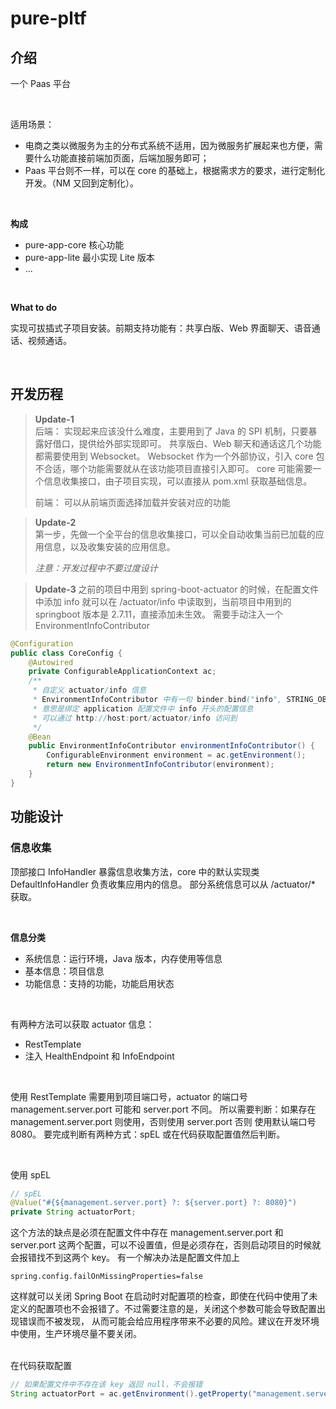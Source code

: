# pure-pltf

## 介绍
一个 Paas 平台

<br>

适用场景：
* 电商之类以微服务为主的分布式系统不适用，因为微服务扩展起来也方便，需要什么功能直接前端加页面，后端加服务即可；
* Paas 平台则不一样，可以在 core 的基础上，根据需求方的要求，进行定制化开发。（NM 又回到定制化）。

<br>

**构成**
- pure-app-core 核心功能
- pure-app-lite 最小实现 Lite 版本
- ...

<br>

**What to do**

实现可拔插式子项目安装。前期支持功能有：共享白版、Web 界面聊天、语音通话、视频通话。

<br>

## 开发历程
> **Update-1**
> <br>
> 后端：
> 实现起来应该没什么难度，主要用到了 Java 的 SPI 机制，只要暴露好借口，提供给外部实现即可。
> 共享版白、Web 聊天和通话这几个功能都需要使用到 Websocket。 Websocket 作为一个外部协议，引入 core 包不合适，哪个功能需要就从在该功能项目直接引入即可。
> core 可能需要一个信息收集接口，由子项目实现，可以直接从 pom.xml 获取基础信息。
> 
> 前端：
> 可以从前端页面选择加载并安装对应的功能


> **Update-2**
> <br>
> 第一步，先做一个全平台的信息收集接口，可以全自动收集当前已加载的应用信息，以及收集安装的应用信息。
> 
> *注意：开发过程中不要过度设计*

> **Update-3**
> 之前的项目中用到 spring-boot-actuator 的时候，在配置文件中添加 info 就可以在 /actuator/info 中读取到，当前项目中用到的 springboot 版本是 2.7.11，直接添加未生效。
> 需要手动注入一个 EnvironmentInfoContributor
```java
@Configuration
public class CoreConfig {
    @Autowired
    private ConfigurableApplicationContext ac;
    /**
     * 自定义 actuator/info 信息
     * EnvironmentInfoContributor 中有一句 binder.bind("info", STRING_OBJECT_MAP).ifBound(builder::withDetails);
     * 意思是绑定 application 配置文件中 info 开头的配置信息
     * 可以通过 http://host:port/actuator/info 访问到
     */
    @Bean
    public EnvironmentInfoContributor environmentInfoContributor() {
        ConfigurableEnvironment environment = ac.getEnvironment();
        return new EnvironmentInfoContributor(environment);
    }
}
```

## 功能设计
### 信息收集
顶部接口 InfoHandler 暴露信息收集方法，core 中的默认实现类 DefaultInfoHandler 负责收集应用内的信息。
部分系统信息可以从 /actuator/* 获取。

<br>

**信息分类**
* 系统信息：运行环境，Java 版本，内存使用等信息
* 基本信息：项目信息
* 功能信息：支持的功能，功能启用状态

<br>

有两种方法可以获取 actuator 信息：
* RestTemplate
* 注入 HealthEndpoint 和 InfoEndpoint

<br>

使用 RestTemplate 需要用到项目端口号，actuator 的端口号 management.server.port 可能和 server.port 不同。
所以需要判断：如果存在 management.server.port 则使用，否则使用 server.port 否则 使用默认端口号 8080。
要完成判断有两种方式：spEL 或在代码获取配置值然后判断。

<br>

使用 spEL
```java
// spEL
@Value("#{${management.server.port} ?: ${server.port} ?: 8080}")
private String actuatorPort;
```
这个方法的缺点是必须在配置文件中存在 management.server.port 和 server.port 这两个配置，可以不设置值，但是必须存在，否则启动项目的时候就会报错找不到这两个 key。
有一个解决办法是配置文件加上
```properties
spring.config.failOnMissingProperties=false
```
这样就可以关闭 Spring Boot 在启动时对配置项的检查，即使在代码中使用了未定义的配置项也不会报错了。不过需要注意的是，关闭这个参数可能会导致配置出现错误而不被发现，
从而可能会给应用程序带来不必要的风险。建议在开发环境中使用，生产环境尽量不要关闭。

<br>
在代码获取配置

```java
// 如果配置文件中不存在该 key 返回 null，不会报错
String actuatorPort = ac.getEnvironment().getProperty("management.server.port");
```